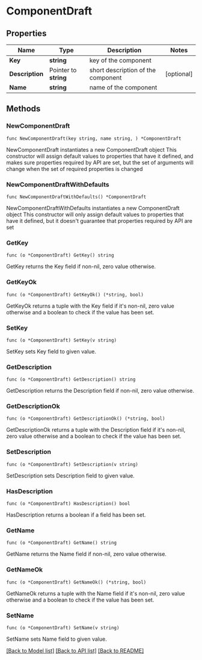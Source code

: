 # ComponentDraft

## Properties

Name | Type | Description | Notes
------------ | ------------- | ------------- | -------------
**Key** | **string** | key of the component | 
**Description** | Pointer to **string** | short description of the component | [optional] 
**Name** | **string** | name of the component | 

## Methods

### NewComponentDraft

`func NewComponentDraft(key string, name string, ) *ComponentDraft`

NewComponentDraft instantiates a new ComponentDraft object
This constructor will assign default values to properties that have it defined,
and makes sure properties required by API are set, but the set of arguments
will change when the set of required properties is changed

### NewComponentDraftWithDefaults

`func NewComponentDraftWithDefaults() *ComponentDraft`

NewComponentDraftWithDefaults instantiates a new ComponentDraft object
This constructor will only assign default values to properties that have it defined,
but it doesn't guarantee that properties required by API are set

### GetKey

`func (o *ComponentDraft) GetKey() string`

GetKey returns the Key field if non-nil, zero value otherwise.

### GetKeyOk

`func (o *ComponentDraft) GetKeyOk() (*string, bool)`

GetKeyOk returns a tuple with the Key field if it's non-nil, zero value otherwise
and a boolean to check if the value has been set.

### SetKey

`func (o *ComponentDraft) SetKey(v string)`

SetKey sets Key field to given value.


### GetDescription

`func (o *ComponentDraft) GetDescription() string`

GetDescription returns the Description field if non-nil, zero value otherwise.

### GetDescriptionOk

`func (o *ComponentDraft) GetDescriptionOk() (*string, bool)`

GetDescriptionOk returns a tuple with the Description field if it's non-nil, zero value otherwise
and a boolean to check if the value has been set.

### SetDescription

`func (o *ComponentDraft) SetDescription(v string)`

SetDescription sets Description field to given value.

### HasDescription

`func (o *ComponentDraft) HasDescription() bool`

HasDescription returns a boolean if a field has been set.

### GetName

`func (o *ComponentDraft) GetName() string`

GetName returns the Name field if non-nil, zero value otherwise.

### GetNameOk

`func (o *ComponentDraft) GetNameOk() (*string, bool)`

GetNameOk returns a tuple with the Name field if it's non-nil, zero value otherwise
and a boolean to check if the value has been set.

### SetName

`func (o *ComponentDraft) SetName(v string)`

SetName sets Name field to given value.



[[Back to Model list]](../README.md#documentation-for-models) [[Back to API list]](../README.md#documentation-for-api-endpoints) [[Back to README]](../README.md)


